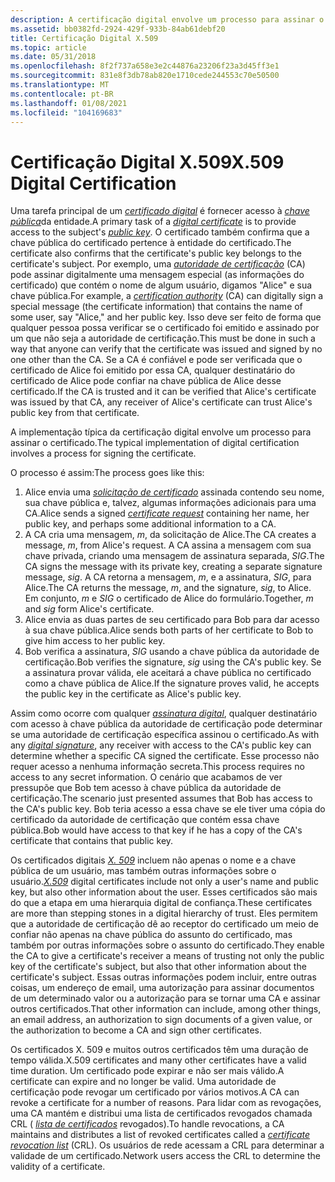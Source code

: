 ```yaml
---
description: A certificação digital envolve um processo para assinar o certificado. Esse processo é descrito.
ms.assetid: bb0382fd-2924-429f-933b-84ab61debf20
title: Certificação Digital X.509
ms.topic: article
ms.date: 05/31/2018
ms.openlocfilehash: 8f2f737a658e3e2c44876a23206f23a3d45ff3e1
ms.sourcegitcommit: 831e8f3db78ab820e1710cede244553c70e50500
ms.translationtype: MT
ms.contentlocale: pt-BR
ms.lasthandoff: 01/08/2021
ms.locfileid: "104169683"
---
```

# <a name="x509-digital-certification"></a><span data-ttu-id="03d87-104">Certificação Digital X.509</span><span class="sxs-lookup"><span data-stu-id="03d87-104">X.509 Digital Certification</span></span>

<span data-ttu-id="03d87-105">Uma tarefa principal de um [*certificado digital*](../secgloss/d-gly.md) é fornecer acesso à [*chave pública*](../secgloss/p-gly.md)da entidade.</span><span class="sxs-lookup"><span data-stu-id="03d87-105">A primary task of a [*digital certificate*](../secgloss/d-gly.md) is to provide access to the subject's [*public key*](../secgloss/p-gly.md).</span></span> <span data-ttu-id="03d87-106">O certificado também confirma que a chave pública do certificado pertence à entidade do certificado.</span><span class="sxs-lookup"><span data-stu-id="03d87-106">The certificate also confirms that the certificate's public key belongs to the certificate's subject.</span></span> <span data-ttu-id="03d87-107">Por exemplo, uma [*autoridade de certificação*](../secgloss/c-gly.md) (CA) pode assinar digitalmente uma mensagem especial (as informações do certificado) que contém o nome de algum usuário, digamos "Alice" e sua chave pública.</span><span class="sxs-lookup"><span data-stu-id="03d87-107">For example, a [*certification authority*](../secgloss/c-gly.md) (CA) can digitally sign a special message (the certificate information) that contains the name of some user, say "Alice," and her public key.</span></span> <span data-ttu-id="03d87-108">Isso deve ser feito de forma que qualquer pessoa possa verificar se o certificado foi emitido e assinado por um que não seja a autoridade de certificação.</span><span class="sxs-lookup"><span data-stu-id="03d87-108">This must be done in such a way that anyone can verify that the certificate was issued and signed by no one other than the CA.</span></span> <span data-ttu-id="03d87-109">Se a CA é confiável e pode ser verificada que o certificado de Alice foi emitido por essa CA, qualquer destinatário do certificado de Alice pode confiar na chave pública de Alice desse certificado.</span><span class="sxs-lookup"><span data-stu-id="03d87-109">If the CA is trusted and it can be verified that Alice's certificate was issued by that CA, any receiver of Alice's certificate can trust Alice's public key from that certificate.</span></span>

<span data-ttu-id="03d87-110">A implementação típica da certificação digital envolve um processo para assinar o certificado.</span><span class="sxs-lookup"><span data-stu-id="03d87-110">The typical implementation of digital certification involves a process for signing the certificate.</span></span>

<span data-ttu-id="03d87-111">O processo é assim:</span><span class="sxs-lookup"><span data-stu-id="03d87-111">The process goes like this:</span></span>

1.  <span data-ttu-id="03d87-112">Alice envia uma [*solicitação de certificado*](../secgloss/c-gly.md) assinada contendo seu nome, sua chave pública e, talvez, algumas informações adicionais para uma CA.</span><span class="sxs-lookup"><span data-stu-id="03d87-112">Alice sends a signed [*certificate request*](../secgloss/c-gly.md) containing her name, her public key, and perhaps some additional information to a CA.</span></span>
2.  <span data-ttu-id="03d87-113">A CA cria uma mensagem, *m*, da solicitação de Alice.</span><span class="sxs-lookup"><span data-stu-id="03d87-113">The CA creates a message, *m*, from Alice's request.</span></span> <span data-ttu-id="03d87-114">A CA assina a mensagem com sua chave privada, criando uma mensagem de assinatura separada, *SIG*.</span><span class="sxs-lookup"><span data-stu-id="03d87-114">The CA signs the message with its private key, creating a separate signature message, *sig*.</span></span> <span data-ttu-id="03d87-115">A CA retorna a mensagem, *m*, e a assinatura, *SIG*, para Alice.</span><span class="sxs-lookup"><span data-stu-id="03d87-115">The CA returns the message, *m*, and the signature, *sig*, to Alice.</span></span> <span data-ttu-id="03d87-116">Em conjunto, *m* e *SIG* o certificado de Alice do formulário.</span><span class="sxs-lookup"><span data-stu-id="03d87-116">Together, *m* and *sig* form Alice's certificate.</span></span>
3.  <span data-ttu-id="03d87-117">Alice envia as duas partes de seu certificado para Bob para dar acesso à sua chave pública.</span><span class="sxs-lookup"><span data-stu-id="03d87-117">Alice sends both parts of her certificate to Bob to give him access to her public key.</span></span>
4.  <span data-ttu-id="03d87-118">Bob verifica a assinatura, *SIG* usando a chave pública da autoridade de certificação.</span><span class="sxs-lookup"><span data-stu-id="03d87-118">Bob verifies the signature, *sig* using the CA's public key.</span></span> <span data-ttu-id="03d87-119">Se a assinatura provar válida, ele aceitará a chave pública no certificado como a chave pública de Alice.</span><span class="sxs-lookup"><span data-stu-id="03d87-119">If the signature proves valid, he accepts the public key in the certificate as Alice's public key.</span></span>

<span data-ttu-id="03d87-120">Assim como ocorre com qualquer [*assinatura digital*](../secgloss/d-gly.md), qualquer destinatário com acesso à chave pública da autoridade de certificação pode determinar se uma autoridade de certificação específica assinou o certificado.</span><span class="sxs-lookup"><span data-stu-id="03d87-120">As with any [*digital signature*](../secgloss/d-gly.md), any receiver with access to the CA's public key can determine whether a specific CA signed the certificate.</span></span> <span data-ttu-id="03d87-121">Esse processo não requer acesso a nenhuma informação secreta.</span><span class="sxs-lookup"><span data-stu-id="03d87-121">This process requires no access to any secret information.</span></span> <span data-ttu-id="03d87-122">O cenário que acabamos de ver pressupõe que Bob tem acesso à chave pública da autoridade de certificação.</span><span class="sxs-lookup"><span data-stu-id="03d87-122">The scenario just presented assumes that Bob has access to the CA's public key.</span></span> <span data-ttu-id="03d87-123">Bob teria acesso a essa chave se ele tiver uma cópia do certificado da autoridade de certificação que contém essa chave pública.</span><span class="sxs-lookup"><span data-stu-id="03d87-123">Bob would have access to that key if he has a copy of the CA's certificate that contains that public key.</span></span>

<span data-ttu-id="03d87-124">Os certificados digitais [*X. 509*](../secgloss/x-gly.md) incluem não apenas o nome e a chave pública de um usuário, mas também outras informações sobre o usuário.</span><span class="sxs-lookup"><span data-stu-id="03d87-124">[*X.509*](../secgloss/x-gly.md) digital certificates include not only a user's name and public key, but also other information about the user.</span></span> <span data-ttu-id="03d87-125">Esses certificados são mais do que a etapa em uma hierarquia digital de confiança.</span><span class="sxs-lookup"><span data-stu-id="03d87-125">These certificates are more than stepping stones in a digital hierarchy of trust.</span></span> <span data-ttu-id="03d87-126">Eles permitem que a autoridade de certificação dê ao receptor do certificado um meio de confiar não apenas na chave pública do assunto do certificado, mas também por outras informações sobre o assunto do certificado.</span><span class="sxs-lookup"><span data-stu-id="03d87-126">They enable the CA to give a certificate's receiver a means of trusting not only the public key of the certificate's subject, but also that other information about the certificate's subject.</span></span> <span data-ttu-id="03d87-127">Essas outras informações podem incluir, entre outras coisas, um endereço de email, uma autorização para assinar documentos de um determinado valor ou a autorização para se tornar uma CA e assinar outros certificados.</span><span class="sxs-lookup"><span data-stu-id="03d87-127">That other information can include, among other things, an email address, an authorization to sign documents of a given value, or the authorization to become a CA and sign other certificates.</span></span>

<span data-ttu-id="03d87-128">Os certificados X. 509 e muitos outros certificados têm uma duração de tempo válida.</span><span class="sxs-lookup"><span data-stu-id="03d87-128">X.509 certificates and many other certificates have a valid time duration.</span></span> <span data-ttu-id="03d87-129">Um certificado pode expirar e não ser mais válido.</span><span class="sxs-lookup"><span data-stu-id="03d87-129">A certificate can expire and no longer be valid.</span></span> <span data-ttu-id="03d87-130">Uma autoridade de certificação pode revogar um certificado por vários motivos.</span><span class="sxs-lookup"><span data-stu-id="03d87-130">A CA can revoke a certificate for a number of reasons.</span></span> <span data-ttu-id="03d87-131">Para lidar com as revogações, uma CA mantém e distribui uma lista de certificados revogados chamada CRL ( [*lista de certificados*](../secgloss/c-gly.md) revogados).</span><span class="sxs-lookup"><span data-stu-id="03d87-131">To handle revocations, a CA maintains and distributes a list of revoked certificates called a [*certificate revocation list*](../secgloss/c-gly.md) (CRL).</span></span> <span data-ttu-id="03d87-132">Os usuários de rede acessam a CRL para determinar a validade de um certificado.</span><span class="sxs-lookup"><span data-stu-id="03d87-132">Network users access the CRL to determine the validity of a certificate.</span></span>

 

 
